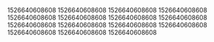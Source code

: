 1526640608608
1526640608608
1526640608608
1526640608608
1526640608608
1526640608608
1526640608608
1526640608608
1526640608608
1526640608608
1526640608608
1526640608608
1526640608608
1526640608608
1526640608608